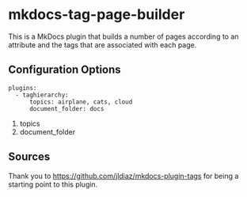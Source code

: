 # mkdocs-tag-page-builder

This is a MkDocs plugin that builds a number of pages according to an attribute and the tags that are associated with each page.

## Configuration Options
```
plugins:
  - taghierarchy:
      topics: airplane, cats, cloud
      document_folder: docs
```

1. topics
2. document_folder

## Sources

Thank you to https://github.com/jldiaz/mkdocs-plugin-tags for being a starting point to this plugin.
